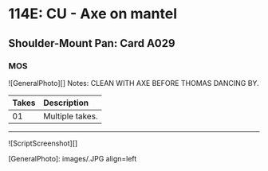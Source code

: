# 114E: CU - Axe on mantel

## Shoulder-Mount Pan: Card A029

### MOS

![GeneralPhoto][]
Notes: CLEAN WITH AXE BEFORE THOMAS DANCING BY.

| Takes | Description |
|:---|:----|
| 01 | Multiple takes. |

----

![ScriptScreenshot][]


[GeneralPhoto]:  images/.JPG align=left
